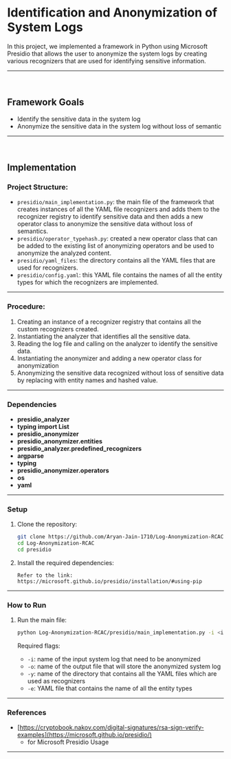 # Identification and Anonymization of System Logs

In this project, we implemented a framework in Python using Microsoft Presidio that allows the user to anonymize the system logs by creating various recognizers that are used for identifying sensitive information.

---

<br/>

## Framework Goals
- Identify the sensitive data in the system log
- Anonymize the sensitive data in the system log without loss of semantic

---

<br/>


## Implementation


### Project Structure:

- `presidio/main_implementation.py`: the main file of the framework that creates instances of all the YAML file recognizers and adds them to the recognizer registry to identify sensitive data and then adds a new operator class to anonymize the sensitive data without loss of semantics.
- `presidio/operator_typehash.py`: created a new operator class that can be added to the existing list of anonymizing operators and be used to anonymize the analyzed content.
- `presidio/yaml_files`: the directory contains all the YAML files that are used for recognizers.
- `presidio/config.yaml`: this YAML file contains the names of all the entity types for which the recognizers are implemented.

---

### Procedure:

1. Creating an instance of a recognizer registry that contains all the custom recognizers created.
2. Instantiating the analyzer that identifies all the sensitive data.
3. Reading the log file and calling on the analyzer to identify the sensitive data.
4. Instantiating the anonymizer and adding a new operator class for anonymization
5. Anonymizing the sensitive data recognized without loss of sensitive data by replacing with entity names and hashed value.

---
### Dependencies
- **presidio_analyzer**
- **typing import List**
- **presidio_anonymizer**
- **presidio_anonymizer.entities**
- **presidio_analyzer.predefined_recognizers**
- **argparse**
- **typing**
- **presidio_anonymizer.operators**
- **os**
- **yaml**

---
### Setup

1. Clone the repository:

    ```bash
    git clone https://github.com/Aryan-Jain-1710/Log-Anonymization-RCAC.git
    cd Log-Anonymization-RCAC
    cd presidio
    ```

2. Install the required dependencies:

   ```
   Refer to the link:
   https://microsoft.github.io/presidio/installation/#using-pip
   ```


---
### How to Run

1. Run the main file:

    ```bash
    python Log-Anonymization-RCAC/presidio/main_implementation.py -i <input_sys_log_name> -o <output_file_name> -y <yaml_files_dir_name> -e <entity_yaml_file_name>
    ```

    Required flags:
    - `-i`: name of the input system log that need to be anonymized
    - `-o`: name of the output file that will store the anonymized system log
    - `-y`: name of the directory that contains all the YAML files which are used as recognizers
    - `-e`: YAML file that contains the name of all the entity types

---
### References

-  [https://cryptobook.nakov.com/digital-signatures/rsa-sign-verify-examples](https://microsoft.github.io/presidio/)
   - for Microsoft Presidio Usage
---
